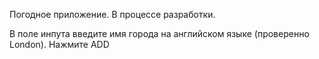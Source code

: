 Погодное приложение. 
В процессе разработки.

В поле инпута введите имя города на английском языке (проверенно London). Нажмите ADD

